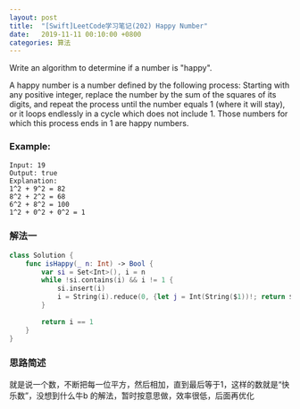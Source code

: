 ```yaml
---
layout: post
title:  "[Swift]LeetCode学习笔记(202) Happy Number"
date:   2019-11-11 00:10:00 +0800
categories: 算法
---
```


Write an algorithm to determine if a number is "happy".

A happy number is a number defined by the following process: Starting with any positive integer, replace the number by the sum of the squares of its digits, and repeat the process until the number equals 1 (where it will stay), or it loops endlessly in a cycle which does not include 1. Those numbers for which this process ends in 1 are happy numbers.

### Example: 

```
Input: 19
Output: true
Explanation: 
1^2 + 9^2 = 82
8^2 + 2^2 = 68
6^2 + 8^2 = 100
1^2 + 0^2 + 0^2 = 1
```

### 解法一

```swift
class Solution {
    func isHappy(_ n: Int) -> Bool {
        var si = Set<Int>(), i = n
        while !si.contains(i) && i != 1 {
            si.insert(i)
            i = String(i).reduce(0, {let j = Int(String($1))!; return $0 + j*j })
        }
        
        return i == 1
    }
}
```

### 思路简述

就是说一个数，不断把每一位平方，然后相加，直到最后等于1，这样的数就是“快乐数”，没想到什么牛b 的解法，暂时按意思做，效率很低，后面再优化



